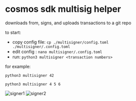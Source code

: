 # cosmos sdk multisig helper

downloads from, signs, and uploads transactions to a git repo

to start:
* copy config file: `cp ./multisigner/config.toml ./multisigner/.config.toml`
* edit config : `nano multisigner/.config.toml`
* run: `python3 multisigner <transaction numbers>`

for example:

`python3 multisigner 42`

`python3 multisigner 4 5 6`

![signer1](https://user-images.githubusercontent.com/98429202/205882465-58ff455d-fd7c-458f-9f0a-f1cb53b116a7.png)
![signer2](https://user-images.githubusercontent.com/98429202/205882148-b9fff0b1-a74a-48ff-9ba4-6fc3ce18f2b3.png)
